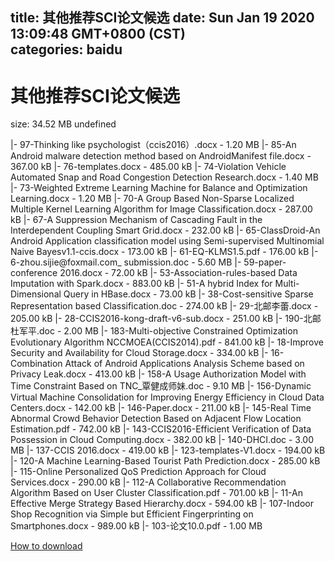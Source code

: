 
title: 其他推荐SCI论文候选
date: Sun Jan 19 2020 13:09:48 GMT+0800 (CST)    
categories: baidu
---

# 其他推荐SCI论文候选
size: 34.52 MB
 undefined
 
|- 97-Thinking like psychologist（ccis2016）.docx - 1.20 MB
|- 85-An Android malware detection method based on AndroidManifest file.docx - 367.00 kB
|- 76-templates.docx - 485.00 kB
|- 74-Violation Vehicle Automated Snap and Road Congestion Detection Research.docx - 1.40 MB
|- 73-Weighted Extreme Learning Machine for Balance and Optimization Learning.docx - 1.20 MB
|- 70-A Group Based Non-Sparse Localized Multiple Kernel Learning Algorithm for Image Classification.docx - 287.00 kB
|- 67-A Suppression Mechanism of Cascading Fault in the Interdependent Coupling Smart Grid.docx - 232.00 kB
|- 65-ClassDroid-An Android Application classification model using Semi-supervised Multinomial Naive Bayesv1.1-ccis.docx - 173.00 kB
|- 61-EQ-KLMS1.5.pdf - 176.00 kB
|- 6-zhou.sijie@foxmail.com_ submission.doc - 5.60 MB
|- 59-paper-conference 2016.docx - 72.00 kB
|- 53-Association-rules-based Data Imputation with Spark.docx - 883.00 kB
|- 51-A hybrid Index for Multi-Dimensional Query in HBase.docx - 73.00 kB
|- 38-Cost-sensitive Sparse Representation based Classification.doc - 274.00 kB
|- 29-北邮李蕾.docx - 205.00 kB
|- 28-CCIS2016-kong-draft-v6-sub.docx - 251.00 kB
|- 190-北邮杜军平.doc - 2.00 MB
|- 183-Multi-objective Constrained Optimization Evolutionary Algorithm NCCMOEA(CCIS2014).pdf - 841.00 kB
|- 18-Improve Security and Availability for Cloud Storage.docx - 334.00 kB
|- 16-Combination Attack of Android Applications Analysis Scheme based on Privacy Leak.docx - 413.00 kB
|- 158-A Usage Authorization Model with Time Constraint Based on TNC_覃健成师妹.doc - 9.10 MB
|- 156-Dynamic Virtual Machine Consolidation for Improving Energy Efficiency in Cloud Data Centers.docx - 142.00 kB
|- 146-Paper.docx - 211.00 kB
|- 145-Real Time Abnormal Crowd Behavior Detection Based on Adjacent Flow Location Estimation.pdf - 742.00 kB
|- 143-CCIS2016-Efficient Verification of Data Possession in Cloud Computing.docx - 382.00 kB
|- 140-DHCI.doc - 3.00 MB
|- 137-CCIS 2016.docx - 419.00 kB
|- 123-templates-V1.docx - 194.00 kB
|- 120-A Machine Learning-Based Tourist Path Prediction.docx - 285.00 kB
|- 115-Online Personalized QoS Prediction Approach for Cloud Services.docx - 290.00 kB
|- 112-A Collaborative Recommendation Algorithm Based on User Cluster Classification.pdf - 701.00 kB
|- 11-An Effective Merge Strategy Based Hierarchy.docx - 594.00 kB
|- 107-Indoor Shop Recognition via Simple but Efficient Fingerprinting on Smartphones.docx - 989.00 kB
|- 103-论文10.0.pdf - 1.00 MB

[How to download](https://bpcam.bemobtrk.com/go/2ceec3aa-1ca2-46d6-b9ff-aaa5c184517c?jno=396)